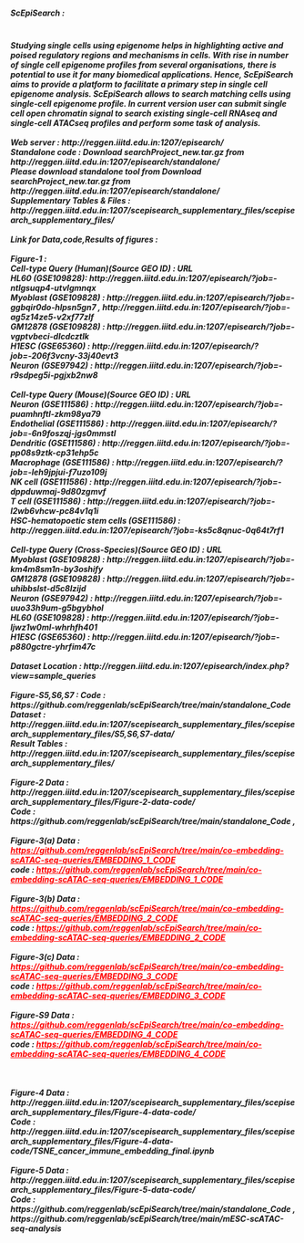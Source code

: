 <h5>ScEpiSearch :<h5> <br/>
Studying single cells using epigenome helps in highlighting active and poised regulatory regions and mechanisms in cells. With rise in number of single cell epigenome profiles from several organisations, there is potential to use it for many biomedical applications. Hence, ScEpiSearch aims to provide a platform to facilitate a primary step in single cell epigenome analysis. ScEpiSearch allows to search matching cells using single-cell epigenome profile. In current version user can submit single cell open chromatin signal to search existing single-cell RNAseq and single-cell ATACseq profiles and perform some task of analysis. <br/><br/>
Web server : http://reggen.iiitd.edu.in:1207/episearch/<br/>
Standalone code : Download searchProject_new.tar.gz from http://reggen.iiitd.edu.in:1207/episearch/standalone/ <br/>
Please download standalone tool from Download searchProject_new.tar.gz from  http://reggen.iiitd.edu.in:1207/episearch/standalone/  <br>
Supplementary Tables & Files : http://reggen.iiitd.edu.in:1207/scepisearch_supplementary_files/scepisearch_supplementary_files/
<br/><br/>
Link for Data,code,Results of figures : <br /><br/>
Figure-1 :<br/>
Cell-type Query (Human)(Source GEO ID) : URL <br/>
HL60 (GSE109828): http://reggen.iiitd.edu.in:1207/episearch/?job=-ntlgsuqp4-utvlgmnqx <br/>
Myoblast (GSE109828) : http://reggen.iiitd.edu.in:1207/episearch/?job=-ggbqir0do-hlpsn5gn7 , http://reggen.iiitd.edu.in:1207/episearch/?job=-ag5z14ze5-v2xf77zlf <br/>
GM12878 (GSE109828) : http://reggen.iiitd.edu.in:1207/episearch/?job=-vgptvbeci-dlcdcztlk <br/>
H1ESC (GSE65360) : http://reggen.iiitd.edu.in:1207/episearch/?job=-206f3vcny-33j40evt3 <br/>
Neuron (GSE97942) : http://reggen.iiitd.edu.in:1207/episearch/?job=-r9sdpeg5i-pgjxb2nw8 <br/>
<br/>
Cell-type Query (Mouse)(Source GEO ID) : URL <br/>
Neuron (GSE111586) : http://reggen.iiitd.edu.in:1207/episearch/?job=-puamhnftl-zkm98ya79 <br/>
Endothelial (GSE111586) : http://reggen.iiitd.edu.in:1207/episearch/?job=-6n9foszqj-jgs0mmstl <br/>
Dendritic (GSE111586) : http://reggen.iiitd.edu.in:1207/episearch/?job=-pp08s9ztk-cp31ehp5c <br/>
Macrophage (GSE111586) : http://reggen.iiitd.edu.in:1207/episearch/?job=-leh9jpjui-f7uzo109j <br/>
NK cell (GSE111586) : http://reggen.iiitd.edu.in:1207/episearch/?job=-dppduwmaj-9d80zgmvf <br/>
T cell (GSE111586) : http://reggen.iiitd.edu.in:1207/episearch/?job=-l2wb6vhcw-pc84v1q1i <br/>
HSC-hematopoetic stem cells (GSE111586) : http://reggen.iiitd.edu.in:1207/episearch/?job=-ks5c8qnuc-0q64t7rf1 <br/>
<br/>
Cell-type Query (Cross-Species)(Source GEO ID) : URL <br/>
Myoblast (GSE109828) : http://reggen.iiitd.edu.in:1207/episearch/?job=-km4m8sm1n-by3oshify <br/>
GM12878 (GSE109828) : http://reggen.iiitd.edu.in:1207/episearch/?job=-uhibbslst-d5c8lzijd <br/>
Neuron (GSE97942) : http://reggen.iiitd.edu.in:1207/episearch/?job=-uuo33h9um-g5bgybhol <br/>
HL60 (GSE109828) : http://reggen.iiitd.edu.in:1207/episearch/?job=-ljwz1w0ml-whrhfh401 <br/>
H1ESC (GSE65360) : http://reggen.iiitd.edu.in:1207/episearch/?job=-p880gctre-yhrfim47c <br/>
<br/>
Dataset Location : http://reggen.iiitd.edu.in:1207/episearch/index.php?view=sample_queries <br/>
<br/>
Figure-S5,S6,S7 : Code : https://github.com/reggenlab/scEpiSearch/tree/main/standalone_Code<br/>
Dataset : http://reggen.iiitd.edu.in:1207/scepisearch_supplementary_files/scepisearch_supplementary_files/S5,S6,S7-data/<br/>
Result Tables : http://reggen.iiitd.edu.in:1207/scepisearch_supplementary_files/scepisearch_supplementary_files/
<br/><br/>
Figure-2 Data : http://reggen.iiitd.edu.in:1207/scepisearch_supplementary_files/scepisearch_supplementary_files/Figure-2-data-code/ <br />
Code : https://github.com/reggenlab/scEpiSearch/tree/main/standalone_Code , 
<br/><br/>
Figure-3(a) Data : <a href="" style="color: red">https://github.com/reggenlab/scEpiSearch/tree/main/co-embedding-scATAC-seq-queries/EMBEDDING_1_CODE</a><br />
code : <a href="https://github.com/reggenlab/scEpiSearch/tree/main/co-embedding-scATAC-seq-queries/EMBEDDING_1_CODE" style="color: red">https://github.com/reggenlab/scEpiSearch/tree/main/co-embedding-scATAC-seq-queries/EMBEDDING_1_CODE</a>
<br/><br/>
Figure-3(b) Data : <a href="https://github.com/reggenlab/scEpiSearch/tree/main/co-embedding-scATAC-seq-queries/EMBEDDING_2_CODE" style="color: red">https://github.com/reggenlab/scEpiSearch/tree/main/co-embedding-scATAC-seq-queries/EMBEDDING_2_CODE</a><br />
code : <a href="https://github.com/reggenlab/scEpiSearch/tree/main/co-embedding-scATAC-seq-queries/EMBEDDING_2_CODE" style="color: red">https://github.com/reggenlab/scEpiSearch/tree/main/co-embedding-scATAC-seq-queries/EMBEDDING_2_CODE</a>
<br/><br/>
Figure-3(c) Data : <a href="https://github.com/reggenlab/scEpiSearch/tree/main/co-embedding-scATAC-seq-queries/EMBEDDING_3_CODE" style="color: red">https://github.com/reggenlab/scEpiSearch/tree/main/co-embedding-scATAC-seq-queries/EMBEDDING_3_CODE</a><br />
code : <a href="https://github.com/reggenlab/scEpiSearch/tree/main/co-embedding-scATAC-seq-queries/EMBEDDING_3_CODE" style="color: red">https://github.com/reggenlab/scEpiSearch/tree/main/co-embedding-scATAC-seq-queries/EMBEDDING_3_CODE</a>
<br/><br/>
Figure-S9 Data : <a href="https://github.com/reggenlab/scEpiSearch/tree/main/co-embedding-scATAC-seq-queries/EMBEDDING_4_CODE" style="color: red">https://github.com/reggenlab/scEpiSearch/tree/main/co-embedding-scATAC-seq-queries/EMBEDDING_4_CODE</a><br />
code : <a href="https://github.com/reggenlab/scEpiSearch/tree/main/co-embedding-scATAC-seq-queries/EMBEDDING_4_CODE" style="color: red">https://github.com/reggenlab/scEpiSearch/tree/main/co-embedding-scATAC-seq-queries/EMBEDDING_4_CODE</a>
<br/><br/>
<br/><br/>
Figure-4 Data : http://reggen.iiitd.edu.in:1207/scepisearch_supplementary_files/scepisearch_supplementary_files/Figure-4-data-code/<br />
Code : http://reggen.iiitd.edu.in:1207/scepisearch_supplementary_files/scepisearch_supplementary_files/Figure-4-data-code/TSNE_cancer_immune_embedding_final.ipynb 
<br/><br/>
Figure-5 Data : http://reggen.iiitd.edu.in:1207/scepisearch_supplementary_files/scepisearch_supplementary_files/Figure-5-data-code/ <br />
Code : https://github.com/reggenlab/scEpiSearch/tree/main/standalone_Code , https://github.com/reggenlab/scEpiSearch/tree/main/mESC-scATAC-seq-analysis
